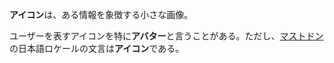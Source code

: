 <div>

**アイコン**は、ある情報を象徴する小さな画像。

ユーザーを表すアイコンを特に**アバター**と言うことがある。ただし、[マストドン](/Mastodon "Mastodon")の日本語ロケールの文言は**アイコン**である。

</div>
